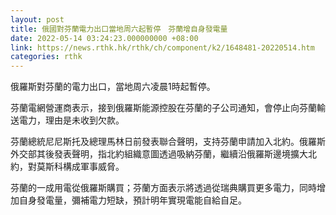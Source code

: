 ```yaml
---
layout: post
title: 俄國對芬蘭電力出口當地周六起暫停　芬蘭增自身發電量
date: 2022-05-14 03:24:23.000000000 +08:00
link: https://news.rthk.hk/rthk/ch/component/k2/1648481-20220514.htm
categories: rthk
---
```


俄羅斯對芬蘭的電力出口，當地周六凌晨1時起暫停。

芬蘭電網營運商表示，接到俄羅斯能源控股在芬蘭的子公司通知，會停止向芬蘭輸送電力，理由是未收到欠款。

芬蘭總統尼尼斯托及總理馬林日前發表聯合聲明，支持芬蘭申請加入北約。俄羅斯外交部其後發表聲明，指北約組織意圖透過吸納芬蘭，繼續沿俄羅斯邊境擴大北約，對莫斯科構成軍事威脅。

芬蘭的一成用電從俄羅斯購買；芬蘭方面表示將透過從瑞典購買更多電力，同時增加自身發電量，彌補電力短缺，預計明年實現電能自給自足。
